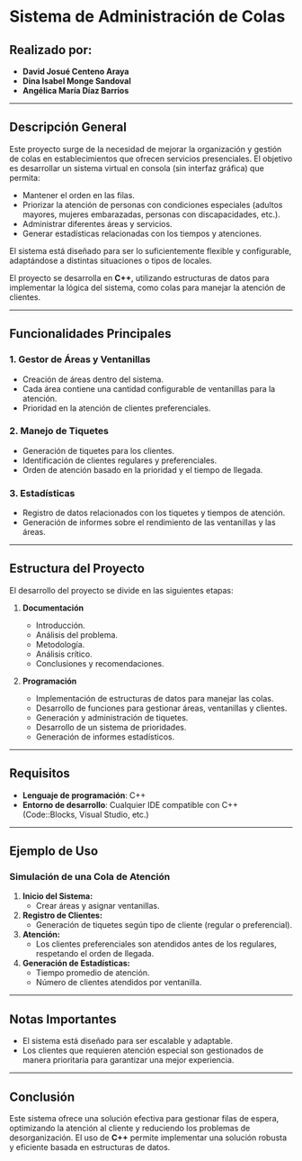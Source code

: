 # Sistema de Administración de Colas

## **Realizado por:**
- **David Josué Centeno Araya**
- **Dina Isabel Monge Sandoval**
- **Angélica María Díaz Barrios**

---

## **Descripción General**
Este proyecto surge de la necesidad de mejorar la organización y gestión de colas en establecimientos que ofrecen servicios presenciales. El objetivo es desarrollar un sistema virtual en consola (sin interfaz gráfica) que permita:

- Mantener el orden en las filas.
- Priorizar la atención de personas con condiciones especiales (adultos mayores, mujeres embarazadas, personas con discapacidades, etc.).
- Administrar diferentes áreas y servicios.
- Generar estadísticas relacionadas con los tiempos y atenciones.

El sistema está diseñado para ser lo suficientemente flexible y configurable, adaptándose a distintas situaciones o tipos de locales.

El proyecto se desarrolla en **C++**, utilizando estructuras de datos para implementar la lógica del sistema, como colas para manejar la atención de clientes.

---

## **Funcionalidades Principales**

### 1. **Gestor de Áreas y Ventanillas**
- Creación de áreas dentro del sistema.
- Cada área contiene una cantidad configurable de ventanillas para la atención.
- Prioridad en la atención de clientes preferenciales.

### 2. **Manejo de Tiquetes**
- Generación de tiquetes para los clientes.
- Identificación de clientes regulares y preferenciales.
- Orden de atención basado en la prioridad y el tiempo de llegada.

### 3. **Estadísticas**
- Registro de datos relacionados con los tiquetes y tiempos de atención.
- Generación de informes sobre el rendimiento de las ventanillas y las áreas.

---

## **Estructura del Proyecto**
El desarrollo del proyecto se divide en las siguientes etapas:

1. **Documentación**
   - Introducción.
   - Análisis del problema.
   - Metodología.
   - Análisis crítico.
   - Conclusiones y recomendaciones.

2. **Programación**
   - Implementación de estructuras de datos para manejar las colas.
   - Desarrollo de funciones para gestionar áreas, ventanillas y clientes.
   - Generación y administración de tiquetes.
   - Desarrollo de un sistema de prioridades.
   - Generación de informes estadísticos.

---

## **Requisitos**
- **Lenguaje de programación**: C++
- **Entorno de desarrollo**: Cualquier IDE compatible con C++ (Code::Blocks, Visual Studio, etc.)

---

## **Ejemplo de Uso**
### **Simulación de una Cola de Atención**
1. **Inicio del Sistema:**
   - Crear áreas y asignar ventanillas.
2. **Registro de Clientes:**
   - Generación de tiquetes según tipo de cliente (regular o preferencial).
3. **Atención:**
   - Los clientes preferenciales son atendidos antes de los regulares, respetando el orden de llegada.
4. **Generación de Estadísticas:**
   - Tiempo promedio de atención.
   - Número de clientes atendidos por ventanilla.

---

## **Notas Importantes**
- El sistema está diseñado para ser escalable y adaptable.
- Los clientes que requieren atención especial son gestionados de manera prioritaria para garantizar una mejor experiencia.

---

## **Conclusión**
Este sistema ofrece una solución efectiva para gestionar filas de espera, optimizando la atención al cliente y reduciendo los problemas de desorganización. El uso de **C++** permite implementar una solución robusta y eficiente basada en estructuras de datos.
